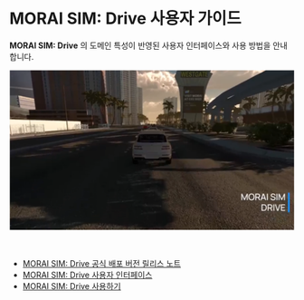 # MORAI SIM: Drive 사용자 가이드
**MORAI SIM: Drive** 의 도메인 특성이 반영된 사용자 인터페이스와 사용 방법을 안내합니다.

![simdrive](../img/simdrive-main.png)

<br>

- [MORAI SIM: Drive 공식 배포 버전 릴리스 노트](release-notes)
- [MORAI SIM: Drive 사용자 인터페이스](ui)
- [MORAI SIM: Drive 사용하기](how)


<!-- 
## MORAI SIM: Drive란
MORAI SIM: Drive는 자율 주행 로직을 검증하기 위하여 실제의 다양한 주행 테스트 환경을 가상의 XIL(X-In-the-Loop)으로 제공하는 자율주행 시뮬레이션 플랫폼입니다.

MORAI SIM: Drive는 차량의 복잡한 물리적 특성을 반영한 차량 및 센서 모델 뿐만 아니라 날씨, 조도, 장애물에 따른 주행 환경과 유사한 디지털 트윈, 실제 도로에서 검증하기 어려운 테스트 시나리오 모두 풀스택으로 제공합니다.

<figure>
    <img src="../img/intro-simdrive1.png" alt="sensor" style="width: 1000px; height: auto;" title="Click to Enlage" onclick="window.open(this.src)">
    <figcaption><b> 그림 1. MORAI SIM: Drive의 주행 테스트 환경</b></figcaption>
</figure>

<BR>
## MORAI SIM: Drive 주요 특징
 MORAI SIM: Drive의 주요 특징은 다음과 같습니다.

- **실제 차량 모델**: <Br> 
MORAI SIM: Drive는 실제 차량과 유사한 차량 모델을 시뮬레이션 환경으로 제공합니다. 따라서 실제 차량 사양 정보를 반영한 동일한 조건으로 자율주행 테스트를 할 수 있습니다. 또한 실제 차량 거동 시험 데이터를 활용해 실제 차량과 유사한 움직임을 동적 모델로 제공하며, 세단, SUV, 상용차(버스, 트럭) 외 도심항공 모빌리티(UAM)까지 다양한 주행 모델을 지원합니다.
    <figure>
    <img src="../img/intro-simdrive3.png" alt="sensor" style="width: 500px; height: auto;" title="Click to Enlage" onclick="window.open(this.src)">
    <figcaption><b> 그림 2. MORAI SIM: Drive의 차량 모델</b></figcaption>
    </figure>
    
<br>

- **다양한 형식의 센서 데이터 지원**: <Br> 
MORAI SIM: Drive는 다양한 형식의 데이터를 생산 및 실시간 전송하는 센서 아키텍처를 포함합니다. 따라서 사용자의 필요에 따라 카메라 초점 거리, LiDAR, GPS 추적오류 등 센서 파라미터로 조정할 수 있어, 실제 도로와 동일한 시뮬레이션 환경을 조성할 수 있습니다.
    <figure>
      <img src="../img/intro-simdrive4.png" alt="sensor" style="width: 500px; height: auto;"  title="Click to Enlage" onclick="window.open(this.src)">
      <figcaption><b> 그림 3. MORAI SIM: Drive의 센서 아키텍처</b></figcaption>
    </figure>
<br>

- **디지털 트윈 기반 구현**: <Br> 
MORAI SIM: Drive는 국내 20여개의 도시를 비롯한 전세계 주요 도시의 모든 환경 요소를 디지털 트윈으로 구현할 수 있습니다. MORAI SIM만의 데이터 생성 프로세스를 통해 정밀 지도 데이터(세 가지 형식 지원: HD 항공 이미지, HD 실감사진, 포토리얼)를 활용한 3D 기반 시뮬레이션 환경을 디지털 트윈으로 자동 구현합니다.
    <figure>
      <img src="https://static.wixstatic.com/media/abc373_1cc8ab1566f349da938f5fc3695660d0f000.jpg/v1/fill/w_470,h_360,al_c,q_80,usm_0.33_1.00_0.00,enc_auto/abc373_1cc8ab1566f349da938f5fc3695660d0f000.jpg" alt="sensor" style="width: 500px; height: auto;"  title="Click to Enlage" onclick="window.open(this.src)">
      <figcaption><b> 그림 4. MORAI SIM의 디지털 트윈 기반 시뮬레이션 환경</b> 
      </figcaption>
    </figure>
<br>

- **다양한 조건의 시나리오 제공**: <Br> 
MORAI SIM: Drive는 ISO, ASAM, Euro NCAP과 같은 국제 안전 표준의 다양한 시나리오를 제공합니다. 따라서 날씨, 차량, 장애물, 궤적과 같은 다양한 환경 조건을 사용자 필요에 맞추어 테스트할 수 있으며 직관적인 그래픽 사용자 인터페이스(GUI)를 통해 쉽게 생성 및 편집할 수 있습니다.
    <figure>
      <img src="../img/intro-simdrive5.png" alt="sensor" style="width: 500px; height: auto;"  title="Click to Enlage" onclick="window.open(this.src)">
      <figcaption><b> 그림 3. MORAI SIM: Drive의 시나리오 테스트 환경</b> 
      </figcaption>
    </figure>
 -->
